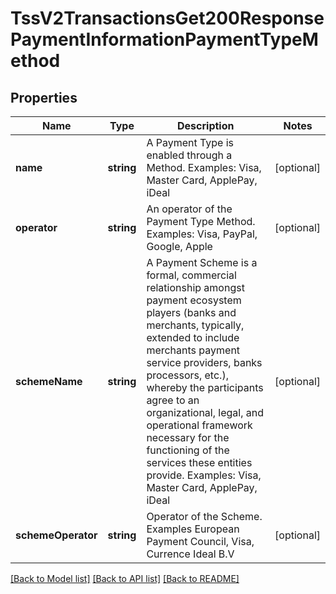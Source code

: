 # TssV2TransactionsGet200ResponsePaymentInformationPaymentTypeMethod

## Properties
Name | Type | Description | Notes
------------ | ------------- | ------------- | -------------
**name** | **string** | A Payment Type is enabled through a Method. Examples: Visa, Master Card, ApplePay, iDeal | [optional] 
**operator** | **string** | An operator of the Payment Type Method. Examples: Visa, PayPal, Google, Apple | [optional] 
**schemeName** | **string** | A Payment Scheme is a formal, commercial relationship amongst payment ecosystem players (banks and merchants, typically, extended to include merchants payment service providers, banks processors, etc.), whereby the participants agree to an organizational, legal, and operational framework necessary for the functioning of the services these entities provide. Examples: Visa, Master Card, ApplePay, iDeal | [optional] 
**schemeOperator** | **string** | Operator of the Scheme. Examples European Payment Council, Visa, Currence Ideal B.V | [optional] 

[[Back to Model list]](../README.md#documentation-for-models) [[Back to API list]](../README.md#documentation-for-api-endpoints) [[Back to README]](../README.md)


